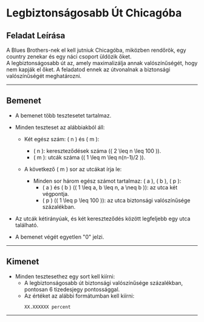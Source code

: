 # Legbiztonságosabb Út Chicagóba

## Feladat Leírása

A Blues Brothers-nek el kell jutniuk Chicagóba, miközben rendőrök, egy country zenekar és egy náci csoport üldözik őket.  
A legbiztonságosabb út az, amely maximalizálja annak valószínűségét, hogy nem kapják el őket. A feladatod ennek az útvonalnak a biztonsági valószínűségét meghatározni.

---

## Bemenet

- A bemenet több tesztesetet tartalmaz.  
- Minden teszteset az alábbiakból áll:
  - Két egész szám: \( n \) és \( m \):  
    - \( n \): kereszteződések száma (\( 2 \leq n \leq 100 \)).  
    - \( m \): utcák száma (\( 1 \leq m \leq n(n-1)/2 \)).  

  - A következő \( m \) sor az utcákat írja le:  
    - Minden sor három egész számot tartalmaz: \( a \), \( b \), \( p \):
      - \( a \) és \( b \) (\( 1 \leq a, b \leq n, a \neq b \)): az utca két végpontja.  
      - \( p \) (\( 1 \leq p \leq 100 \)): az utca biztonsági valószínűsége százalékban.  

- Az utcák kétirányúak, és két kereszteződés között legfeljebb egy utca található.

- A bemenet végét egyetlen "0" jelzi.

---

## Kimenet

- Minden tesztesethez egy sort kell kiírni:
  - A legbiztonságosabb út biztonsági valószínűsége százalékban, pontosan 6 tizedesjegy pontossággal.
  - Az értéket az alábbi formátumban kell kiírni:  
    ```
    XX.XXXXXX percent
    ```

---